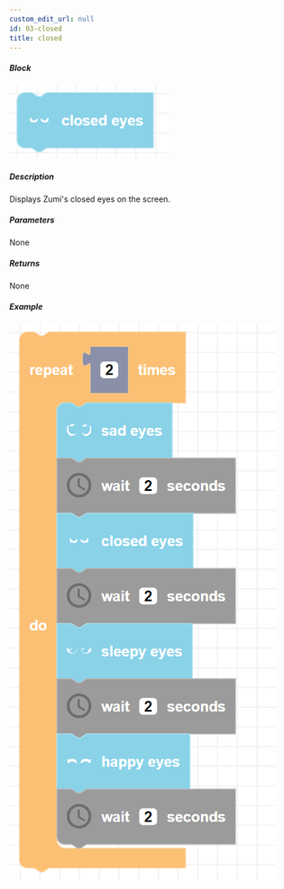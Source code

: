 ```yaml
---
custom_edit_url: null
id: 03-closed
title: closed
---
```


##### Block

![closed image](closed.png)

##### Description

Displays Zumi's closed eyes on the screen.

##### Parameters

None

##### Returns

None

##### Example

![closed example](sad_closed_sleepy_happy_example.png)
